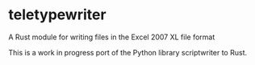 # teletypewriter

A Rust module for writing files in the Excel 2007 XL file format

This is a work in progress port of the Python library scriptwriter to Rust.
